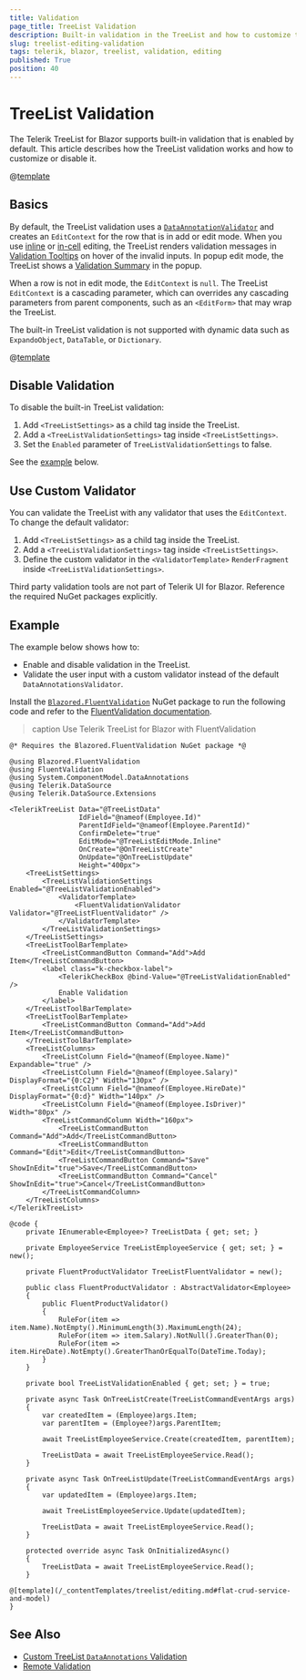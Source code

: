 ```yaml
---
title: Validation
page_title: TreeList Validation
description: Built-in validation in the TreeList and how to customize the validation behavior.
slug: treelist-editing-validation
tags: telerik, blazor, treelist, validation, editing
published: True
position: 40
---
```


# TreeList Validation

The Telerik TreeList for Blazor supports built-in validation that is enabled by default. This article describes how the TreeList validation works and how to customize or disable it.

@[template](/_contentTemplates/treelist/editing.md#overview-required)

## Basics

By default, the TreeList validation uses a [`DataAnnotationValidator`](https://learn.microsoft.com/en-us/dotnet/api/microsoft.aspnetcore.components.forms.dataannotationsvalidator) and creates an `EditContext` for the row that is in add or edit mode. When you use [inline](slug:treelist-editing-inline) or [in-cell](slug:treelist-editing-incell) editing, the TreeList renders validation messages in [Validation Tooltips](slug:validation-tools-tooltip) on hover of the invalid inputs. In popup edit mode, the TreeList shows a [Validation Summary](slug:validation-tools-summary) in the popup.

When a row is not in edit mode, the `EditContext` is `null`. The TreeList `EditContext` is a cascading parameter, which can overrides any cascading parameters from parent components, such as an `<EditForm>` that may wrap the TreeList.

The built-in TreeList validation is not supported with dynamic data such as `ExpandoObject`, `DataTable`, or `Dictionary`.

@[template](/_contentTemplates/common/form-validation.md#note-telerik-role-in-validation)

## Disable Validation

To disable the built-in TreeList validation:

1. Add `<TreeListSettings>` as a child tag inside the TreeList.
1. Add a `<TreeListValidationSettings>` tag inside `<TreeListSettings>`.
1. Set the `Enabled` parameter of `TreeListValidationSettings` to false.

See the [example](#example) below.

## Use Custom Validator

You can validate the TreeList with any validator that uses the `EditContext`. To change the default validator:

1. Add `<TreeListSettings>` as a child tag inside the TreeList.
1. Add a `<TreeListValidationSettings>` tag inside `<TreeListSettings>`.
1. Define the custom validator in the `<ValidatorTemplate>` `RenderFragment` inside `<TreeListValidationSettings>`.

Third party validation tools are not part of Telerik UI for Blazor. Reference the required NuGet packages explicitly.

## Example

The example below shows how to:

* Enable and disable validation in the TreeList.
* Validate the user input with a custom validator instead of the default `DataAnnotationsValidator`.

Install the [`Blazored.FluentValidation`](https://www.nuget.org/packages/Blazored.FluentValidation) NuGet package to run the following code and refer to the [FluentValidation documentation](https://docs.fluentvalidation.net/en/latest/built-in-validators.html).

>caption Use Telerik TreeList for Blazor with FluentValidation

````RAZOR.skip-repl
@* Requires the Blazored.FluentValidation NuGet package *@

@using Blazored.FluentValidation
@using FluentValidation
@using System.ComponentModel.DataAnnotations
@using Telerik.DataSource
@using Telerik.DataSource.Extensions

<TelerikTreeList Data="@TreeListData"
                 IdField="@nameof(Employee.Id)"
                 ParentIdField="@nameof(Employee.ParentId)"
                 ConfirmDelete="true"
                 EditMode="@TreeListEditMode.Inline"
                 OnCreate="@OnTreeListCreate"
                 OnUpdate="@OnTreeListUpdate"
                 Height="400px">
    <TreeListSettings>
        <TreeListValidationSettings Enabled="@TreeListValidationEnabled">
            <ValidatorTemplate>
                <FluentValidationValidator Validator="@TreeListFluentValidator" />
            </ValidatorTemplate>
        </TreeListValidationSettings>
    </TreeListSettings>
    <TreeListToolBarTemplate>
        <TreeListCommandButton Command="Add">Add Item</TreeListCommandButton>
        <label class="k-checkbox-label">
            <TelerikCheckBox @bind-Value="@TreeListValidationEnabled" />
            Enable Validation
        </label>
    </TreeListToolBarTemplate>
    <TreeListToolBarTemplate>
        <TreeListCommandButton Command="Add">Add Item</TreeListCommandButton>
    </TreeListToolBarTemplate>
    <TreeListColumns>
        <TreeListColumn Field="@nameof(Employee.Name)" Expandable="true" />
        <TreeListColumn Field="@nameof(Employee.Salary)" DisplayFormat="{0:C2}" Width="130px" />
        <TreeListColumn Field="@nameof(Employee.HireDate)" DisplayFormat="{0:d}" Width="140px" />
        <TreeListColumn Field="@nameof(Employee.IsDriver)" Width="80px" />
        <TreeListCommandColumn Width="160px">
            <TreeListCommandButton Command="Add">Add</TreeListCommandButton>
            <TreeListCommandButton Command="Edit">Edit</TreeListCommandButton>
            <TreeListCommandButton Command="Save" ShowInEdit="true">Save</TreeListCommandButton>
            <TreeListCommandButton Command="Cancel" ShowInEdit="true">Cancel</TreeListCommandButton>
        </TreeListCommandColumn>
    </TreeListColumns>
</TelerikTreeList>

@code {
    private IEnumerable<Employee>? TreeListData { get; set; }

    private EmployeeService TreeListEmployeeService { get; set; } = new();

    private FluentProductValidator TreeListFluentValidator = new();

    public class FluentProductValidator : AbstractValidator<Employee>
    {
        public FluentProductValidator()
        {
            RuleFor(item => item.Name).NotEmpty().MinimumLength(3).MaximumLength(24);
            RuleFor(item => item.Salary).NotNull().GreaterThan(0);
            RuleFor(item => item.HireDate).NotEmpty().GreaterThanOrEqualTo(DateTime.Today);
        }
    }

    private bool TreeListValidationEnabled { get; set; } = true;

    private async Task OnTreeListCreate(TreeListCommandEventArgs args)
    {
        var createdItem = (Employee)args.Item;
        var parentItem = (Employee?)args.ParentItem;

        await TreeListEmployeeService.Create(createdItem, parentItem);

        TreeListData = await TreeListEmployeeService.Read();
    }

    private async Task OnTreeListUpdate(TreeListCommandEventArgs args)
    {
        var updatedItem = (Employee)args.Item;

        await TreeListEmployeeService.Update(updatedItem);

        TreeListData = await TreeListEmployeeService.Read();
    }

    protected override async Task OnInitializedAsync()
    {
        TreeListData = await TreeListEmployeeService.Read();
    }

@[template](/_contentTemplates/treelist/editing.md#flat-crud-service-and-model)
}
````

## See Also

* [Custom TreeList `DataAnnotations` Validation](slug:validation-kb-custom-dataannotations-validator)
* [Remote Validation](https://github.com/telerik/blazor-ui/tree/master/grid/remote-validation)
